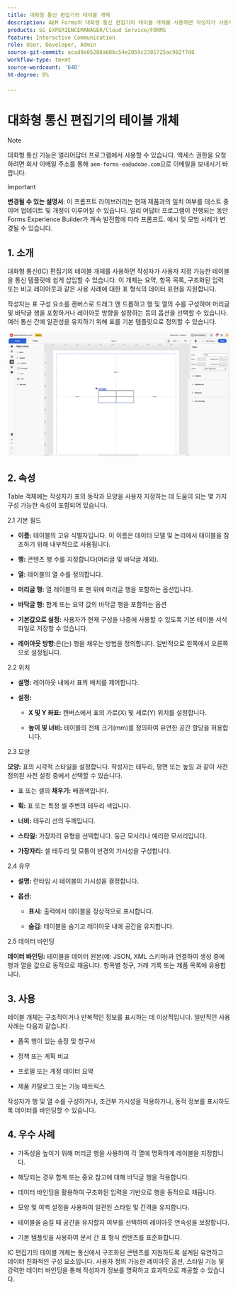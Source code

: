 ```yaml
---
title: 대화형 통신 편집기의 테이블 개체
description: AEM Forms의 대화형 통신 편집기의 테이블 개체를 사용하면 작성자가 사용자 지정 가능한 테이블을 통신 템플릿에 쉽게 삽입할 수 있습니다.
products: SG_EXPERIENCEMANAGER/Cloud Service/FORMS
feature: Interactive Communication
role: User, Developer, Admin
source-git-commit: acad9e05288a606c54e2059c2381725ac982f7d8
workflow-type: tm+mt
source-wordcount: '648'
ht-degree: 8%

---
```



# 대화형 통신 편집기의 테이블 개체

>[!NOTE]
>
> 대화형 통신 기능은 얼리어답터 프로그램에서 사용할 수 있습니다. 액세스 권한을 요청하려면 회사 이메일 주소를 통해 `aem-forms-ea@adobe.com`으로 이메일을 보내시기 바랍니다.

>[!IMPORTANT]
>
> **변경될 수 있는 설명서**: 이 프롬프트 라이브러리는 현재 제품과의 일치 여부를 테스트 중이며 업데이트 및 개정이 이루어질 수 있습니다. 얼리 어답터 프로그램이 진행되는 동안 Forms Experience Builder가 계속 발전함에 따라 프롬프트. 예시 및 모범 사례가 변경될 수 있습니다.

## &#x200B;1. 소개

대화형 통신(IC) 편집기의 테이블 개체를 사용하면 작성자가 사용자 지정 가능한 테이블을 통신 템플릿에 쉽게 삽입할 수 있습니다. 이 개체는 요약, 항목 목록, 구조화된 입력 또는 비교 레이아웃과 같은 사용 사례에 대한 표 형식의 데이터 표현을 지원합니다.

작성자는 표 구성 요소를 캔버스로 드래그 앤 드롭하고 행 및 열의 수를 구성하며 머리글 및 바닥글 행을 포함하거나 레이아웃 방향을 설정하는 등의 옵션을 선택할 수 있습니다. 여러 통신 간에 일관성을 유지하기 위해 표를 기본 템플릿으로 정의할 수 있습니다.

![IC 문서 찾기](/help/forms/interactive-communication/assets/table.png)

## &#x200B;2. 속성

Table 객체에는 작성자가 표의 동작과 모양을 사용자 지정하는 데 도움이 되는 몇 가지 구성 가능한 속성이 포함되어 있습니다.


2.1 기본 필드

- **이름:** 테이블의 고유 식별자입니다. 이 이름은 데이터 모델 및 논리에서 테이블을 참조하기 위해 내부적으로 사용됩니다.

- **행:** 콘텐츠 행 수를 지정합니다(머리글 및 바닥글 제외).

- **열:** 테이블의 열 수를 정의합니다.

- **머리글 행:** 열 레이블의 표 맨 위에 머리글 행을 포함하는 옵션입니다.

- **바닥글 행:** 합계 또는 요약 값의 바닥글 행을 포함하는 옵션

- **기본값으로 설정:** 사용자가 현재 구성을 나중에 사용할 수 있도록 기본 테이블 서식 파일로 저장할 수 있습니다.

- **레이아웃 방향:**&#x200B;은(는) 행을 채우는 방법을 정의합니다. 일반적으로 왼쪽에서 오른쪽으로 설정됩니다.

2.2 위치

- **설명:** 레이아웃 내에서 표의 배치를 제어합니다.

- **설정:**

   - **X 및 Y 좌표:** 캔버스에서 표의 가로(X) 및 세로(Y) 위치를 설정합니다.

   - **높이 및 너비:** 테이블의 전체 크기(mm)를 정의하여 유연한 공간 할당을 허용합니다.

2.3 모양

**모양:** 표의 시각적 스타일을 설정합니다. 작성자는 테두리, 평면 또는 높임 과 같이 사전 정의된 사전 설정 중에서 선택할 수 있습니다.

- 표 또는 셀의 **채우기:** 배경색입니다.

- **획:** 표 또는 특정 셀 주변의 테두리 색입니다.

- **너비:** 테두리 선의 두께입니다.

- **스타일:** 가장자리 유형을 선택합니다. 둥근 모서리나 예리한 모서리입니다.

- **가장자리:** 셀 테두리 및 모퉁이 반경의 가시성을 구성합니다.

2.4 유무

- **설명:** 런타임 시 테이블의 가시성을 결정합니다.

- **옵션:**

   - **표시:** 출력에서 테이블을 정상적으로 표시합니다.

   - **숨김:** 테이블을 숨기고 레이아웃 내에 공간을 유지합니다.

2.5 데이터 바인딩

**데이터 바인딩:** 테이블을 데이터 원본(예: JSON, XML 스키마)과 연결하여 생성 중에 행과 열을 값으로 동적으로 채웁니다. 항목별 청구, 거래 기록 또는 제품 목록에 유용합니다.

## &#x200B;3. 사용

테이블 개체는 구조적이거나 반복적인 정보를 표시하는 데 이상적입니다. 일반적인 사용 사례는 다음과 같습니다.

- 품목 행이 있는 송장 및 청구서

- 정책 또는 계획 비교

- 프로필 또는 계정 데이터 요약

- 제품 카탈로그 또는 기능 매트릭스

작성자가 행 및 열 수를 구성하거나, 조건부 가시성을 적용하거나, 동적 정보를 표시하도록 데이터를 바인딩할 수 있습니다.

## &#x200B;4. 우수 사례

- 가독성을 높이기 위해 머리글 행을 사용하여 각 열에 명확하게 레이블을 지정합니다.

- 해당되는 경우 합계 또는 중요 참고에 대해 바닥글 행을 적용합니다.

- 데이터 바인딩을 활용하여 구조화된 입력을 기반으로 행을 동적으로 채웁니다.

- 모양 및 여백 설정을 사용하여 일관된 스타일 및 간격을 유지합니다.

- 테이블을 숨길 때 공간을 유지할지 여부를 선택하여 레이아웃 연속성을 보장합니다.

- 기본 템플릿을 사용하여 문서 간 표 형식 컨텐츠를 표준화합니다.

IC 편집기의 테이블 개체는 통신에서 구조화된 콘텐츠를 지원하도록 설계된 유연하고 데이터 친화적인 구성 요소입니다. 사용자 정의 가능한 레이아웃 옵션, 스타일 기능 및 강력한 데이터 바인딩을 통해 작성자가 정보를 명확하고 효과적으로 제공할 수 있습니다.


